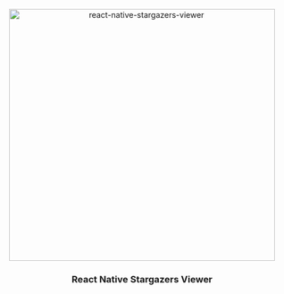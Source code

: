 <p align="center" >
   <a href="https://github.com/cklinx/StargazersViewer">
    <img alt="react-native-stargazers-viewer" src="https://raw.githubusercontent.com/cklinx/StargazersViewer/main/preview-full.gif" width="476" height="451" />
   </a>
</p>

<h3 align="center">
    React Native Stargazers Viewer
</h3>

